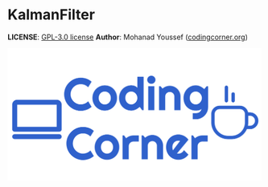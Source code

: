 # KalmanFilter

**LICENSE**: [GPL-3.0 license](LICENSE.md)
**Author**: Mohanad Youssef ([codingcorner.org](https://codingcorner.org/))

![](res/images/codingcorner_cover_image.png)
